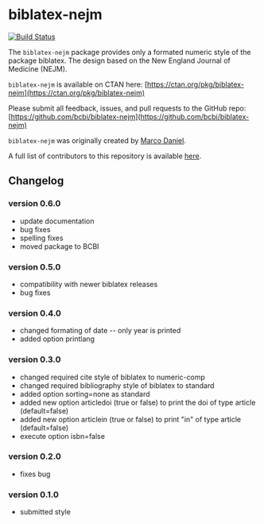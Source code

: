 # biblatex-nejm

[![Build Status](https://travis-ci.com/bcbi/biblatex-nejm.svg?branch=master)](https://travis-ci.com/bcbi/biblatex-nejm/branches)

The `biblatex-nejm` package provides only a formated numeric style of the package
biblatex. The design based on the New England Journal of Medicine (NEJM).

`biblatex-nejm` is available on CTAN here: [https://ctan.org/pkg/biblatex-nejm](https://ctan.org/pkg/biblatex-nejm)

Please submit all feedback, issues, and pull requests to the GitHub repo: [https://github.com/bcbi/biblatex-nejm](https://github.com/bcbi/biblatex-nejm)

`biblatex-nejm` was originally created by [Marco Daniel](https://github.com/marcodaniel).

A full list of contributors to this repository is available [here](https://github.com/bcbi/biblatex-nejm/graphs/contributors).

## Changelog

### version 0.6.0
- update documentation
- bug fixes
- spelling fixes
- moved package to BCBI

### version 0.5.0
- compatibility with newer biblatex releases
- bug fixes

### version 0.4.0
- changed formating of date -- only year is printed
- added option printlang

### version 0.3.0
- changed required cite style of biblatex to numeric-comp
- changed required bibliography style of biblatex to standard
- added option sorting=none as standard
- added new option articledoi (true or false) to print the doi of type article (default=false)
- added new option articlein (true or false) to print "in" of type article (default=false)
- execute option isbn=false

### version 0.2.0
- fixes bug

### version 0.1.0
- submitted style
